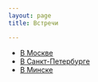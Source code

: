 ```yaml
---
layout: page
title: Встречи

---
```


- [В Москве](https://www.meetup.com/ru-RU/Rust-%D0%B2-%D0%9C%D0%BE%D1%81%D0%BA%D0%B2%D0%B5/)
- [В Санкт-Петербурге](https://www.meetup.com/ru-RU/Rust-%D0%B2-%D0%9F%D0%B8%D1%82%D0%B5%D1%80%D0%B5/)
- [В Минске](https://www.meetup.com/ru-RU/Rust-%D0%B2-%D0%9C%D0%B8%D0%BD%D1%81%D0%BA%D0%B5/)
